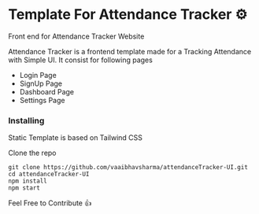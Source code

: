# Template For Attendance Tracker ⚙️

Front end for Attendance Tracker Website

Attendance Tracker is a frontend template made for a Tracking Attendance with Simple UI. It consist for following pages

- Login Page
- SignUp Page
- Dashboard Page
- Settings Page


### Installing 

Static Template is based on Tailwind CSS

Clone the repo
```
git clone https://github.com/vaaibhavsharma/attendanceTracker-UI.git
cd attendanceTracker-UI
npm install
npm start
```

Feel Free to Contribute 👍


